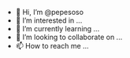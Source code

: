 - 👋 Hi, I’m @pepesoso
- 👀 I’m interested in ...
- 🌱 I’m currently learning ...
- 💞️ I’m looking to collaborate on ...
- 📫 How to reach me ...

<!---
pepesoso/pepesoso is a ✨ special ✨ repository because its `README.md` (this file) appears on your GitHub profile.
You can click the Preview link to take a look at your changes.
--->

